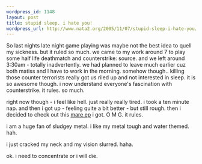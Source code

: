 ```yaml
--- 
wordpress_id: 1148
layout: post
title: stupid sleep. i hate you!
wordpress_url: http://www.nata2.org/2005/11/07/stupid-sleep-i-hate-you/
---
```

So last nights late night game playing was maybe not the best idea to quell my sickness. but it ruled so much. we came to my work around 7 to play some half life deathmatch and counterstrike: source. and we left around 3:30am - totally inadvertently. we had planned to leave much earlier cuz both matiss and I have to work in the morning. somehow though.. killing those counter terrorists really got us riled up and not interested in sleep. it is so awesome though. i now understand everyone's fascination with counterstrike. it rules. so much. 

right now though - i feel like hell. just really really tired. i took a ten minute nap. and then i got up - feeling quite a bit better - but still rough. then i decided to check out this <a href="http://mare.ca/">mare ep</a> i got. O M G. it rules.

i am a huge fan of sludgey metal. i like my metal tough and water themed. hah. 

i just cracked my neck and my vision slurred. haha. 

ok. i need to concentrate or i will die. 
